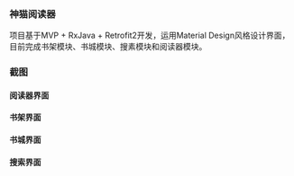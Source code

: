 ### 神猫阅读器

项目基于MVP + RxJava + Retrofit2开发，运用Material Design风格设计界面，目前完成书架模块、书城模块、搜素模块和阅读器模块。

### 截图

#### 阅读器界面



#### 书架界面



#### 书城界面



#### 搜索界面



